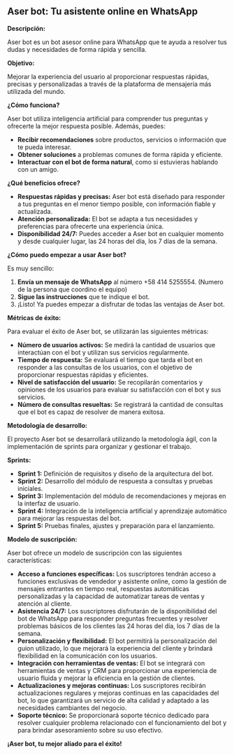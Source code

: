 ## Aser bot: Tu asistente online en WhatsApp

**Descripción:**

Aser bot es un bot asesor online para WhatsApp que te ayuda a resolver tus dudas y necesidades de forma rápida y sencilla. 

**Objetivo:**

Mejorar la experiencia del usuario al proporcionar respuestas rápidas, precisas y personalizadas a través de la plataforma de mensajería más utilizada del mundo.

**¿Cómo funciona?**

Aser bot utiliza inteligencia artificial para comprender tus preguntas y ofrecerte la mejor respuesta posible. Además, puedes:

* **Recibir recomendaciones** sobre productos, servicios o información que te pueda interesar.
* **Obtener soluciones** a problemas comunes de forma rápida y eficiente.
* **Interactuar con el bot de forma natural**, como si estuvieras hablando con un amigo.

**¿Qué beneficios ofrece?**

* **Respuestas rápidas y precisas:** Aser bot está diseñado para responder a tus preguntas en el menor tiempo posible, con información fiable y actualizada.
* **Atención personalizada:** El bot se adapta a tus necesidades y preferencias para ofrecerte una experiencia única.
* **Disponibilidad 24/7:** Puedes acceder a Aser bot en cualquier momento y desde cualquier lugar, las 24 horas del día, los 7 días de la semana.

**¿Cómo puedo empezar a usar Aser bot?**

Es muy sencillo:

1. **Envía un mensaje de WhatsApp** al número +58 414 5255554. (Numero de la persona que coordino el equipo)
2. **Sigue las instrucciones** que te indique el bot.
3. ¡Listo! Ya puedes empezar a disfrutar de todas las ventajas de Aser bot.

**Métricas de éxito:**

Para evaluar el éxito de Aser bot, se utilizarán las siguientes métricas:

* **Número de usuarios activos:** Se medirá la cantidad de usuarios que interactúan con el bot y utilizan sus servicios regularmente.
* **Tiempo de respuesta:** Se evaluará el tiempo que tarda el bot en responder a las consultas de los usuarios, con el objetivo de proporcionar respuestas rápidas y eficientes.
* **Nivel de satisfacción del usuario:** Se recopilarán comentarios y opiniones de los usuarios para evaluar su satisfacción con el bot y sus servicios.
* **Número de consultas resueltas:** Se registrará la cantidad de consultas que el bot es capaz de resolver de manera exitosa.

**Metodología de desarrollo:**

El proyecto Aser bot se desarrollará utilizando la metodología ágil, con la implementación de sprints para organizar y gestionar el trabajo.

**Sprints:**

* **Sprint 1:** Definición de requisitos y diseño de la arquitectura del bot.
* **Sprint 2:** Desarrollo del módulo de respuesta a consultas y pruebas iniciales.
* **Sprint 3:** Implementación del módulo de recomendaciones y mejoras en la interfaz de usuario.
* **Sprint 4:** Integración de la inteligencia artificial y aprendizaje automático para mejorar las respuestas del bot.
* **Sprint 5:** Pruebas finales, ajustes y preparación para el lanzamiento.

**Modelo de suscripción:**

Aser bot ofrece un modelo de suscripción con las siguientes características:

* **Acceso a funciones específicas:** Los suscriptores tendrán acceso a funciones exclusivas de vendedor y asistente online, como la gestión de mensajes entrantes en tiempo real, respuestas automáticas personalizadas y la capacidad de automatizar tareas de ventas y atención al cliente.
* **Asistencia 24/7:** Los suscriptores disfrutarán de la disponibilidad del bot de WhatsApp para responder preguntas frecuentes y resolver problemas básicos de los clientes las 24 horas del día, los 7 días de la semana.
* **Personalización y flexibilidad:** El bot permitirá la personalización del guion utilizado, lo que mejorará la experiencia del cliente y brindará flexibilidad en la comunicación con los usuarios.
* **Integración con herramientas de ventas:** El bot se integrará con herramientas de ventas y CRM para proporcionar una experiencia de usuario fluida y mejorar la eficiencia en la gestión de clientes.
* **Actualizaciones y mejoras continuas:** Los suscriptores recibirán actualizaciones regulares y mejoras continuas en las capacidades del bot, lo que garantizará un servicio de alta calidad y adaptado a las necesidades cambiantes del negocio.
* **Soporte técnico:** Se proporcionará soporte técnico dedicado para resolver cualquier problema relacionado con el funcionamiento del bot y para brindar asesoramiento sobre su uso efectivo.

**¡Aser bot, tu mejor aliado para el éxito!**
